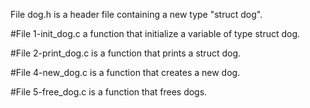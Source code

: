 File dog.h is a header file containing a new type "struct dog".

#File 1-init_dog.c a function that initialize a variable of type struct dog.

#File 2-print_dog.c is a function that prints a struct dog.

#File 4-new_dog.c is a function that creates a new dog.

#File 5-free_dog.c is a function that frees dogs.

